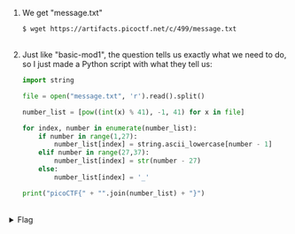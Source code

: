 <ol>
    <li> 
    We get "message.txt"

    $ wget https://artifacts.picoctf.net/c/499/message.txt
    
</li>
<br/>
    <li> Just like "basic-mod1", the question tells us exactly what we need to do, so I just made a Python script with what they tell us:</li>

```python
import string

file = open("message.txt", 'r').read().split()

number_list = [pow((int(x) % 41), -1, 41) for x in file]

for index, number in enumerate(number_list):
    if number in range(1,27):
        number_list[index] = string.ascii_lowercase[number - 1]
    elif number in range(27,37):
        number_list[index] = str(number - 27)
    else:
        number_list[index] = '_'

print("picoCTF{" + "".join(number_list) + "}")
```
</ol>
<br/>
<details>
    <summary> Flag </summary>
    
    picoCTF{1nv3r53ly_h4rd_c680bdc1}
</details>
